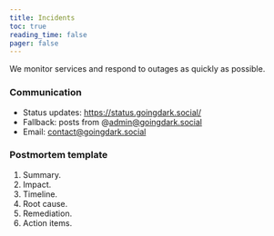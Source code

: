 ```yaml
---
title: Incidents
toc: true
reading_time: false
pager: false
---
```


We monitor services and respond to outages as quickly as possible.

### Communication

- Status updates: https://status.goingdark.social/
- Fallback: posts from @admin@goingdark.social
- Email: contact@goingdark.social

### Postmortem template

1. Summary.
2. Impact.
3. Timeline.
4. Root cause.
5. Remediation.
6. Action items.

